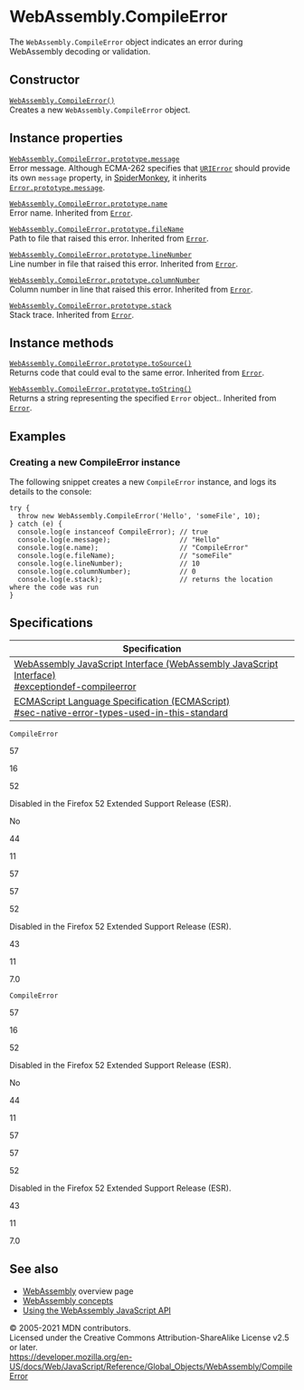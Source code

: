 # WebAssembly.CompileError

The `WebAssembly.CompileError` object indicates an error during WebAssembly decoding or validation.

## Constructor

[`WebAssembly.CompileError()`](compileerror/compileerror)  
Creates a new `WebAssembly.CompileError` object.

## Instance properties

[`WebAssembly.CompileError.prototype.message`](../error/message)  
Error message. Although ECMA-262 specifies that [`URIError`](../urierror) should provide its own `message` property, in [SpiderMonkey](https://developer.mozilla.org/en-US/docs/Mozilla/Projects/SpiderMonkey), it inherits [`Error.prototype.message`](../error/message).

[`WebAssembly.CompileError.prototype.name`](../error/name)  
Error name. Inherited from [`Error`](../error).

[`WebAssembly.CompileError.prototype.fileName`](../error/filename)  
Path to file that raised this error. Inherited from [`Error`](../error).

[`WebAssembly.CompileError.prototype.lineNumber`](../error/linenumber)  
Line number in file that raised this error. Inherited from [`Error`](../error).

[`WebAssembly.CompileError.prototype.columnNumber`](../error/columnnumber)  
Column number in line that raised this error. Inherited from [`Error`](../error).

[`WebAssembly.CompileError.prototype.stack`](../error/stack)  
Stack trace. Inherited from [`Error`](../error).

## Instance methods

[`WebAssembly.CompileError.prototype.toSource()`](../error/tosource)  
Returns code that could eval to the same error. Inherited from [`Error`](../error).

[`WebAssembly.CompileError.prototype.toString()`](../error/tostring)  
Returns a string representing the specified `Error` object.. Inherited from [`Error`](../error).

## Examples

### Creating a new CompileError instance

The following snippet creates a new `CompileError` instance, and logs its details to the console:

    try {
      throw new WebAssembly.CompileError('Hello', 'someFile', 10);
    } catch (e) {
      console.log(e instanceof CompileError); // true
      console.log(e.message);                 // "Hello"
      console.log(e.name);                    // "CompileError"
      console.log(e.fileName);                // "someFile"
      console.log(e.lineNumber);              // 10
      console.log(e.columnNumber);            // 0
      console.log(e.stack);                   // returns the location where the code was run
    }

## Specifications

<table><thead><tr class="header"><th>Specification</th></tr></thead><tbody><tr class="odd"><td><a href="https://webassembly.github.io/spec/js-api/#exceptiondef-compileerror">WebAssembly JavaScript Interface (WebAssembly JavaScript Interface)<br />
<span class="small">#exceptiondef-compileerror</span></a></td></tr><tr class="even"><td><a href="https://tc39.es/ecma262/#sec-native-error-types-used-in-this-standard">ECMAScript Language Specification (ECMAScript)<br />
<span class="small">#sec-native-error-types-used-in-this-standard</span></a></td></tr></tbody></table>

`CompileError`

57

16

52

Disabled in the Firefox 52 Extended Support Release (ESR).

No

44

11

57

57

52

Disabled in the Firefox 52 Extended Support Release (ESR).

43

11

7.0

`CompileError`

57

16

52

Disabled in the Firefox 52 Extended Support Release (ESR).

No

44

11

57

57

52

Disabled in the Firefox 52 Extended Support Release (ESR).

43

11

7.0

## See also

-   [WebAssembly](https://developer.mozilla.org/en-US/docs/WebAssembly) overview page
-   [WebAssembly concepts](https://developer.mozilla.org/en-US/docs/WebAssembly/Concepts)
-   [Using the WebAssembly JavaScript API](https://developer.mozilla.org/en-US/docs/WebAssembly/Using_the_JavaScript_API)

© 2005-2021 MDN contributors.  
Licensed under the Creative Commons Attribution-ShareAlike License v2.5 or later.  
<a href="https://developer.mozilla.org/en-US/docs/Web/JavaScript/Reference/Global_Objects/WebAssembly/CompileError" class="_attribution-link">https://developer.mozilla.org/en-US/docs/Web/JavaScript/Reference/Global_Objects/WebAssembly/CompileError</a>
